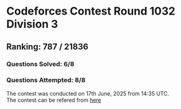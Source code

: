 # Codeforces Contest Round 1032 Division 3

## Ranking: 787 / 21836

### Questions Solved: 6/8
### Questions Attempted: 8/8

The contest was conducted on 17th June, 2025 from 14:35 UTC.  
The contest can  be refered from [here](https://codeforces.com/contest/2121)
